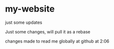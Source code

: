 # my-website

just some updates

Just some changes, will pull it as a rebase

changes made to read me globally at github at 2:06
